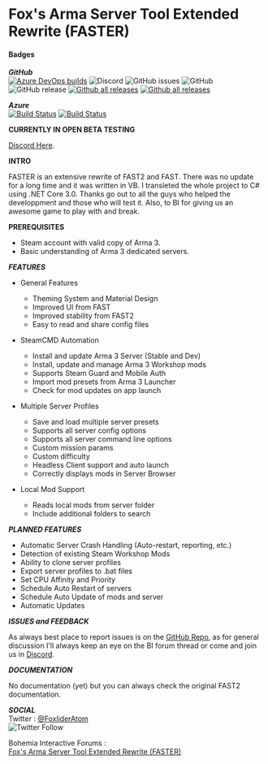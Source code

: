 # Fox's Arma Server Tool Extended Rewrite (FASTER)

#### Badges 
***GitHub***  
[![Azure DevOps builds](https://img.shields.io/azure-devops/build/keelah/4b51eb35-4363-4038-8d99-543c01a3578f/8.svg?logo=azuredevops&style=flat-square)](https://dev.azure.com/keelah/FASTER/_build/latest?definitionId=8&branchName=master)
![Discord](https://img.shields.io/discord/366955806777671681.svg?label=discord&logo=discord&logoColor=white&style=flat-square)
![GitHub issues](https://img.shields.io/github/issues/Foxlider/Fox-s-Arma-Server-Tool-Extended-Rewrite.svg?logo=github&style=flat-square)
![GitHub](https://img.shields.io/github/license/Foxlider/Fox-s-Arma-Server-Tool-Extended-Rewrite.svg?style=flat-square)
![GitHub release](https://img.shields.io/github/release/Foxlider/Fox-s-Arma-Server-Tool-Extended-Rewrite.svg?logo=github&style=flat-square)
[![Github all releases](https://img.shields.io/github/downloads/Foxlider/Fox-s-Arma-Server-Tool-Extended-Rewrite/total.svg?logo=github&style=flat-square)](https://GitHub.com/Foxlider/Fox-s-Arma-Server-Tool-Extended-Rewrite/releases/)
[![Github all releases](https://img.shields.io/github/downloads/Foxlider/Fox-s-Arma-Server-Tool-Extended-Rewrite/latest/total.svg?logo=github&style=flat-square)](https://GitHub.com/Foxlider/Fox-s-Arma-Server-Tool-Extended-Rewrite/releases/)
  
***Azure***  
[![Build Status](https://dev.azure.com/keelah/FASTER/_apis/build/status/Faster%20Release%20Builder?branchName=master)](https://dev.azure.com/keelah/FASTER/_build/latest?definitionId=8&branchName=master)
[![Build Status](https://vsrm.dev.azure.com/keelah/_apis/public/Release/badge/4b51eb35-4363-4038-8d99-543c01a3578f/2/2)](https://dev.azure.com/keelah/FASTER/_release)

**CURRENTLY IN OPEN BETA TESTING**

[Discord Here](https://discord.gg/uPjgqHU).

**INTRO**

FASTER is an extensive rewrite of FAST2 and FAST. There was no update for a long time and it was written in VB. I transleted the whole project to C# using .NET Core 3.0. 
Thanks go out to all the guys who helped the developpment and those who will test it. Also, to BI for giving us an awesome game to play with and break.

**PREREQUISITES**

- Steam account with valid copy of Arma 3.
- Basic understanding of Arma 3 dedicated servers.


**_FEATURES_**

- General Features
  - Theming System and Material Design
  - Improved UI from FAST
  - Improved stability from FAST2
  - Easy to read and share config files

- SteamCMD Automation
  - Install and update Arma 3 Server (Stable and Dev)
  - Install, update and manage Arma 3 Workshop mods
  - Supports Steam Guard and Mobile Auth
  - Import mod presets from Arma 3 Launcher
  - Check for mod updates on app launch

- Multiple Server Profiles
  - Save and load multiple server presets
  - Supports all server config options
  - Supports all server command line options
  - Custom mission params
  - Custom difficulty
  - Headless Client support and auto launch
  - Correctly displays mods in Server Browser

- Local Mod Support
  - Reads local mods from server folder
  - Include additional folders to search

**_PLANNED FEATURES_**

- Automatic Server Crash Handling (Auto-restart, reporting, etc.)
- Detection of existing Steam Workshop Mods
- Ability to clone server profiles
- Export server profiles to .bat files
- Set CPU Affinity and Priority
- Schedule Auto Restart of servers
- Schedule Auto Update of mods and server
- Automatic Updates

**_ISSUES and FEEDBACK_**

As always best place to report issues is on the [GitHub Repo](https://github.com/Foxlider/Fox-s-Arma-Server-Tool-Extended-Rewrite/issues), as for general discussion I'll always keep an eye on the BI forum thread or come and join us in [Discord](https://discord.gg/uPjgqHU).

**_DOCUMENTATION_**
  
No documentation (yet) but you can always check the original FAST2 documentation.
  
**_SOCIAL_**  
Twitter :
[@FoxliderAtom](https://twitter.com/FoxliderAtom)  
![Twitter Follow](https://img.shields.io/twitter/follow/FoxliderAtom.svg?label=Follow&logo=twitter&style=flat-square)

Bohemia Interactive Forums :  
[Fox's Arma Server Tool Extended Rewrite (FASTER)](https://forums.bohemia.net/forums/topic/224359-foxs-arma-server-tool-extended-rewrite-faster/)
  